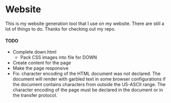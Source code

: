 # Website
This is my website generation tool that I use on my website. There are still a lot of things to do. Thanks for checking out my repo.

#### TODO
- Complete down.html
  - Pack CSS images into file for DOWN
- Create content for the page
- Make the page responsive
- Fix:  character encoding of the HTML document was not declared. The document will render with garbled text in some browser configurations if the document contains characters from outside the US-ASCII range. The character encoding of the page must be declared in the document or in the transfer protocol.